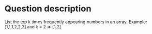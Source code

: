 # Question description

List the top  k times frequently appearing numbers in an array. Example:
[1,1,1,2,2,3] and k = 2 => [1,2]
